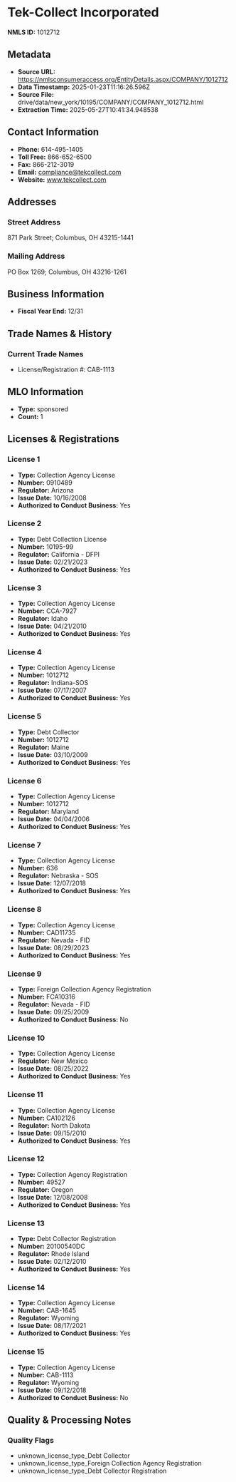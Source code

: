 # Tek-Collect Incorporated

**NMLS ID:** 1012712

## Metadata
- **Source URL:** https://nmlsconsumeraccess.org/EntityDetails.aspx/COMPANY/1012712
- **Data Timestamp:** 2025-01-23T11:16:26.596Z
- **Source File:** drive/data/new_york/10195/COMPANY/COMPANY_1012712.html
- **Extraction Time:** 2025-05-27T10:41:34.948538

## Contact Information
- **Phone:** 614-495-1405
- **Toll Free:** 866-652-6500
- **Fax:** 866-212-3019
- **Email:** compliance@tekcollect.com
- **Website:** www.tekcollect.com

## Addresses
### Street Address
871 Park Street; Columbus, OH 43215-1441

### Mailing Address
PO Box 1269; Columbus, OH 43216-1261

## Business Information
- **Fiscal Year End:** 12/31

## Trade Names & History
### Current Trade Names
- License/Registration #: CAB-1113

## MLO Information
- **Type:** sponsored
- **Count:** 1

## Licenses & Registrations

### License 1
- **Type:** Collection Agency License
- **Number:** 0910489
- **Regulator:** Arizona
- **Issue Date:** 10/16/2008
- **Authorized to Conduct Business:** Yes

### License 2
- **Type:** Debt Collection License
- **Number:** 10195-99
- **Regulator:** California - DFPI
- **Issue Date:** 02/21/2023
- **Authorized to Conduct Business:** Yes

### License 3
- **Type:** Collection Agency License
- **Number:** CCA-7927
- **Regulator:** Idaho
- **Issue Date:** 04/21/2010
- **Authorized to Conduct Business:** Yes

### License 4
- **Type:** Collection Agency License
- **Number:** 1012712
- **Regulator:** Indiana-SOS
- **Issue Date:** 07/17/2007
- **Authorized to Conduct Business:** Yes

### License 5
- **Type:** Debt Collector
- **Number:** 1012712
- **Regulator:** Maine
- **Issue Date:** 03/10/2009
- **Authorized to Conduct Business:** Yes

### License 6
- **Type:** Collection Agency License
- **Number:** 1012712
- **Regulator:** Maryland
- **Issue Date:** 04/04/2006
- **Authorized to Conduct Business:** Yes

### License 7
- **Type:** Collection Agency License
- **Number:** 636
- **Regulator:** Nebraska - SOS
- **Issue Date:** 12/07/2018
- **Authorized to Conduct Business:** Yes

### License 8
- **Type:** Collection Agency License
- **Number:** CAD11735
- **Regulator:** Nevada - FID
- **Issue Date:** 08/29/2023
- **Authorized to Conduct Business:** Yes

### License 9
- **Type:** Foreign Collection Agency Registration
- **Number:** FCA10316
- **Regulator:** Nevada - FID
- **Issue Date:** 09/25/2009
- **Authorized to Conduct Business:** No

### License 10
- **Type:** Collection Agency License
- **Regulator:** New Mexico
- **Issue Date:** 08/25/2022
- **Authorized to Conduct Business:** Yes

### License 11
- **Type:** Collection Agency License
- **Number:** CA102126
- **Regulator:** North Dakota
- **Issue Date:** 09/15/2010
- **Authorized to Conduct Business:** Yes

### License 12
- **Type:** Collection Agency Registration
- **Number:** 49527
- **Regulator:** Oregon
- **Issue Date:** 12/08/2008
- **Authorized to Conduct Business:** Yes

### License 13
- **Type:** Debt Collector Registration
- **Number:** 20100540DC
- **Regulator:** Rhode Island
- **Issue Date:** 02/12/2010
- **Authorized to Conduct Business:** Yes

### License 14
- **Type:** Collection Agency License
- **Number:** CAB-1645
- **Regulator:** Wyoming
- **Issue Date:** 08/17/2021
- **Authorized to Conduct Business:** Yes

### License 15
- **Type:** Collection Agency License
- **Number:** CAB-1113
- **Regulator:** Wyoming
- **Issue Date:** 09/12/2018
- **Authorized to Conduct Business:** No

## Quality & Processing Notes
### Quality Flags
- unknown_license_type_Debt Collector
- unknown_license_type_Foreign Collection Agency Registration
- unknown_license_type_Debt Collector Registration
